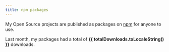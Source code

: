```yaml
---
title: npm packages
---
```


<script setup>
import npmPackages from '@/data/npm-packages.json';

npmPackages.sort((a, b) => b.downloads - a.downloads);

const totalDownloads = npmPackages.reduce((acc, { downloads }) => acc + downloads, 0);
</script>

My Open Source projects are published as packages on [npm](https://www.npmjs.com) for anyone to use.

Last month, my packages had a total of **{{ totalDownloads.toLocaleString() }}** downloads.

<template v-for="npmPackage in npmPackages">
	<NpmPackage v-bind="npmPackage" />
</template>
